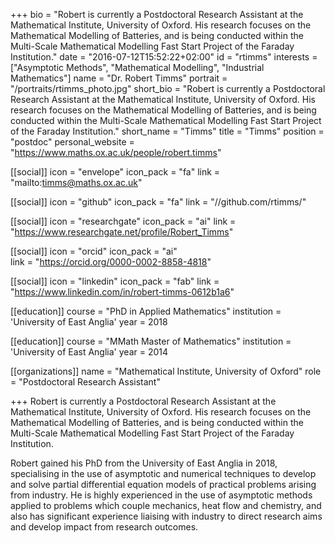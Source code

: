 +++
bio = "Robert is currently a Postdoctoral Research Assistant at the Mathematical Institute, University of Oxford. His research focuses on the Mathematical Modelling of Batteries, and is being conducted within the Multi-Scale Mathematical Modelling Fast Start Project of the Faraday Institution."
date = "2016-07-12T15:52:22+02:00"
id = "rtimms"
interests = ["Asymptotic Methods", "Mathematical Modelling", "Industrial Mathematics"]
name = "Dr. Robert Timms"
portrait = "/portraits/rtimms_photo.jpg"
short_bio = "Robert is currently a Postdoctoral Research Assistant at the Mathematical Institute, University of Oxford. His research focuses on the Mathematical Modelling of Batteries, and is being conducted within the Multi-Scale Mathematical Modelling Fast Start Project of the Faraday Institution."
short_name = "Timms"
title = "Timms"
position = "postdoc"
personal_website = "https://www.maths.ox.ac.uk/people/robert.timms"

[[social]]
    icon = "envelope"
    icon_pack = "fa"
    link = "mailto:timms@maths.ox.ac.uk"

[[social]]
    icon = "github"
    icon_pack = "fa"
    link = "//github.com/rtimms/"

[[social]]
    icon = "researchgate"
    icon_pack = "ai"
    link = "https://www.researchgate.net/profile/Robert_Timms"

[[social]]
    icon = "orcid"
    icon_pack = "ai"   
    link = "https://orcid.org/0000-0002-8858-4818"

[[social]]
    icon = "linkedin"
    icon_pack = "fab"
    link = "https://www.linkedin.com/in/robert-timms-0612b1a6"

[[education]]
    course = "PhD in Applied Mathematics"
    institution = 'University of East Anglia'
    year = 2018

[[education]]
    course = "MMath Master of Mathematics"
    institution = 'University of East Anglia'
    year = 2014

[[organizations]]
    name = "Mathematical Institute, University of Oxford"
    role = "Postdoctoral Research Assistant"

+++
Robert is currently a Postdoctoral Research Assistant at the Mathematical Institute, University of Oxford. His research focuses on the Mathematical Modelling of Batteries, and is being conducted within the Multi-Scale Mathematical Modelling Fast Start Project of the Faraday Institution.

Robert gained his PhD from the University of East Anglia in 2018, specialising in the use of asymptotic and numerical techniques to develop and solve partial differential equation models of practical problems arising from industry. He is highly experienced in the use of asymptotic methods applied to problems which couple mechanics, heat flow and chemistry, and also has significant experience liaising with industry to direct research aims and develop impact from research outcomes.
